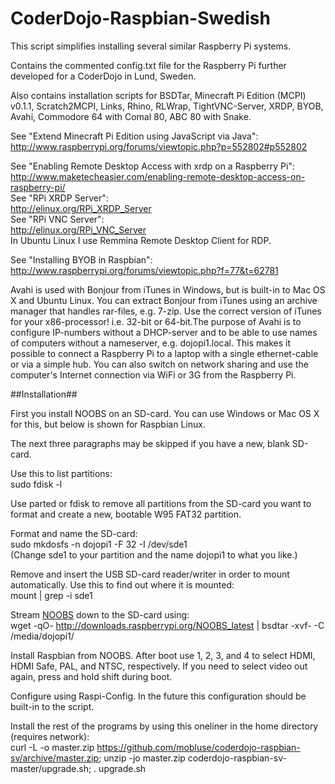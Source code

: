 CoderDojo-Raspbian-Swedish
==========================

This script simplifies installing several similar Raspberry Pi systems.

Contains the commented config.txt file for the Raspberry Pi further developed for a CoderDojo in Lund, Sweden.

Also contains installation scripts for BSDTar, Minecraft Pi Edition (MCPI) v0.1.1, Scratch2MCPI, Links, Rhino, RLWrap,
TightVNC-Server, XRDP, BYOB, Avahi, Commodore 64 with Comal 80, ABC 80 with Snake.

See "Extend Minecraft Pi Edition using JavaScript via Java":  
http://www.raspberrypi.org/forums/viewtopic.php?p=552802#p552802

See "Enabling Remote Desktop Access with xrdp on a Raspberry Pi":  
http://www.maketecheasier.com/enabling-remote-desktop-access-on-raspberry-pi/  
See "RPi XRDP Server":  
http://elinux.org/RPi_XRDP_Server  
See "RPi VNC Server":  
http://elinux.org/RPi_VNC_Server  
In Ubuntu Linux I use Remmina Remote Desktop Client for RDP.

See "Installing BYOB in Raspbian":  
http://www.raspberrypi.org/forums/viewtopic.php?f=77&t=62781

Avahi is used with Bonjour from iTunes in Windows, but is built-in to Mac OS X and Ubuntu Linux. You can extract Bonjour from iTunes using an archive manager that handles rar-files, e.g. 7-zip. Use the correct version of iTunes for your x86-processor! i.e. 32-bit or 64-bit.The purpose of Avahi is to configure IP-numbers without a DHCP-server and to be able to use names of computers without a nameserver, e.g. dojopi1.local. This makes it possible to connect a Raspberry Pi to a laptop with a single ethernet-cable or via a simple hub. You can also switch on network sharing and use the computer's Internet connection via WiFi or 3G from the Raspberry Pi.

##Installation##

First you install NOOBS on an SD-card. You can use Windows or Mac OS X for this, but below is shown for Raspbian Linux.

The next three paragraphs may be skipped if you have a new, blank SD-card.

Use this to list partitions:  
sudo fdisk -l

Use parted or fdisk to remove all partitions from the SD-card you want to format and create a new, bootable W95 FAT32 partition.

Format and name the SD-card:  
sudo mkdosfs -n dojopi1 -F 32 -I /dev/sde1  
(Change sde1 to your partition and the name dojopi1 to what you like.)

Remove and insert the USB SD-card reader/writer in order to mount automatically. Use this to find out where it is mounted:  
mount | grep -i sde1

Stream [NOOBS](http://www.raspberrypi.org/downloads/) down to the SD-card using:  
wget -qO- http://downloads.raspberrypi.org/NOOBS_latest | bsdtar -xvf- -C /media/dojopi1/

Install Raspbian from NOOBS. After boot use 1, 2, 3, and 4 to select HDMI, HDMI Safe, PAL, and NTSC, respectively. If you need to select video out again, press and hold shift during boot.  

Configure using Raspi-Config. In the future this configuration should be built-in to the script.

Install the rest of the programs by using this oneliner in the home directory (requires network):  
curl -L -o master.zip https://github.com/mobluse/coderdojo-raspbian-sv/archive/master.zip; unzip -jo master.zip coderdojo-raspbian-sv-master/upgrade.sh; . upgrade.sh
